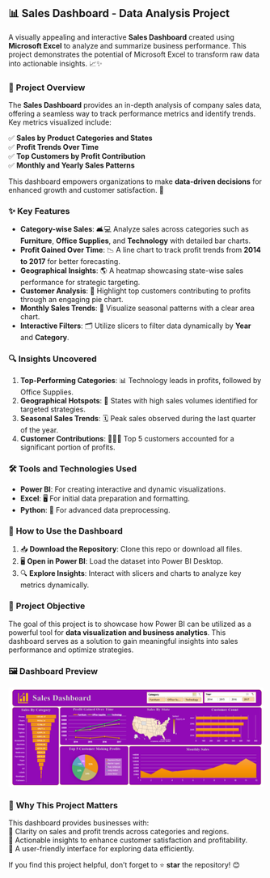 ## 📊 **Sales Dashboard - Data Analysis Project**

A visually appealing and interactive **Sales Dashboard** created using **Microsoft Excel** to analyze and summarize business performance. This project demonstrates the potential of Microsoft Excel to transform raw data into actionable insights. 📈✨

### 📜 **Project Overview**

The **Sales Dashboard** provides an in-depth analysis of company sales data, offering a seamless way to track performance metrics and identify trends. Key metrics visualized include:

✅ **Sales by Product Categories and States**  
✅ **Profit Trends Over Time**  
✅ **Top Customers by Profit Contribution**  
✅ **Monthly and Yearly Sales Patterns**

This dashboard empowers organizations to make **data-driven decisions** for enhanced growth and customer satisfaction. 🌟

### ✨ **Key Features**

- **Category-wise Sales**: 🛋️💻 Analyze sales across categories such as **Furniture**, **Office Supplies**, and **Technology** with detailed bar charts.  
- **Profit Gained Over Time**: 📉 A line chart to track profit trends from **2014 to 2017** for better forecasting.  
- **Geographical Insights**: 🌎 A heatmap showcasing state-wise sales performance for strategic targeting.  
- **Customer Analysis**: 🎯 Highlight top customers contributing to profits through an engaging pie chart.  
- **Monthly Sales Trends**: 📆 Visualize seasonal patterns with a clear area chart.  
- **Interactive Filters**: 🗂️ Utilize slicers to filter data dynamically by **Year** and **Category**.

### 🔍 **Insights Uncovered**

1. **Top-Performing Categories**: 📊 Technology leads in profits, followed by Office Supplies.  
2. **Geographical Hotspots**: 📍 States with high sales volumes identified for targeted strategies.  
3. **Seasonal Sales Trends**: 🗓️ Peak sales observed during the last quarter of the year.  
4. **Customer Contributions**: 🧑‍🤝‍🧑 Top 5 customers accounted for a significant portion of profits.  

### 🛠️ **Tools and Technologies Used**

- **Power BI**: For creating interactive and dynamic visualizations.  
- **Excel**: 🖥️ For initial data preparation and formatting.  
- **Python**: 🐍 For advanced data preprocessing.  

### 📂 **How to Use the Dashboard**

1. 📥 **Download the Repository**: Clone this repo or download all files.  
2. 🖥️ **Open in Power BI**: Load the dataset into Power BI Desktop.  
3. 🔍 **Explore Insights**: Interact with slicers and charts to analyze key metrics dynamically.  

### 🎯 **Project Objective**

The goal of this project is to showcase how Power BI can be utilized as a powerful tool for **data visualization and business analytics**. This dashboard serves as a solution to gain meaningful insights into sales performance and optimize strategies.

### 🖼️ **Dashboard Preview**

![Dashboard Preview](./SalesDashboard.png)

### 🌟 **Why This Project Matters**

This dashboard provides businesses with:  
📌 Clarity on sales and profit trends across categories and regions.  
📌 Actionable insights to enhance customer satisfaction and profitability.  
📌 A user-friendly interface for exploring data efficiently.  

If you find this project helpful, don’t forget to ⭐ **star** the repository! 😊
